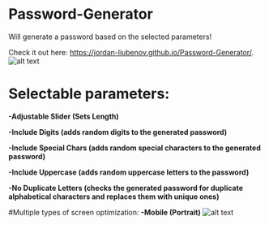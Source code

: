 # Password-Generator
Will generate a password based on the selected parameters!

Check it out here: https://jordan-liubenov.github.io/Password-Generator/.
![alt text](https://i.ibb.co/BwpWy0Q/image.png)

# Selectable parameters:
**-Adjustable Slider (Sets Length)**

**-Include Digits (adds random digits to the generated password)**

**-Include Special Chars (adds random special characters to the generated password)**

**-Include Uppercase (adds random uppercase letters to the password)**

**-No Duplicate Letters (checks the generated password for duplicate alphabetical characters and replaces them with unique ones)**


#Multiple types of screen optimization:
**-Mobile (Portrait)**
![alt text](https://media.discordapp.net/attachments/230402282997547008/922176536096931920/Screenshot_20211219-191948_Chrome.jpg?width=329&height=676)
